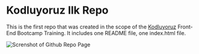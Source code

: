 # Kodluyoruz Ilk Repo
This is the first repo that was created in the scope of the  [Kodluyoruz](kodluyoruz.com) Front-End Bootcamp Training. It includes one README file, one index.html file.

![Screnshot of Github Repo Page](/kodluyoruzilkrepo/ss-of-kodluyoruzilkrepo.png "Screnshot of Github Repo Page")
